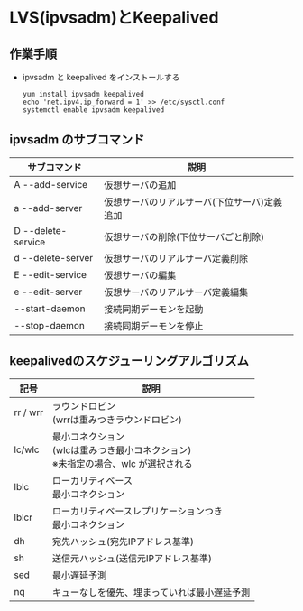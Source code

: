 # LVS(ipvsadm)とKeepalived


## 作業手順

- ipvsadm と keepalived をインストールする
  ```
  yum install ipvsadm keepalived
  echo 'net.ipv4.ip_forward = 1' >> /etc/sysctl.conf
  systemctl enable ipvsadm keepalived
  ```
## ipvsadm のサブコマンド

|サブコマンド|説明|
|---|---|
|A --add-service|仮想サーバの追加|
|a --add-server|仮想サーバのリアルサーバ(下位サーバ)定義追加|
|D --delete-service|仮想サーバの削除(下位サーバごと削除)|
|d --delete-server|仮想サーバのリアルサーバ定義削除|
|E --edit-service|仮想サーバの編集|
|e --edit-server|仮想サーバのリアルサーバ定義編集|
|--start-daemon|接続同期デーモンを起動|
|--stop-daemon|接続同期デーモンを停止|

## keepalivedのスケジューリングアルゴリズム

|記号|説明|
|---|---|
|rr / wrr|ラウンドロビン<br/>(wrrは重みつきラウンドロビン)|
|lc/wlc|最小コネクション<br/>(wlcは重みつき最小コネクション)<br/>※未指定の場合、wlc が選択される|
|lblc|ローカリティベース<br/>最小コネクション|
|lblcr|ローカリティベースレプリケーションつき<br/>最小コネクション|
|dh|宛先ハッシュ(宛先IPアドレス基準)|
|sh|送信元ハッシュ(送信元IPアドレス基準)|
|sed|最小遅延予測|
|nq|キューなしを優先、埋まっていれば最小遅延予測|

